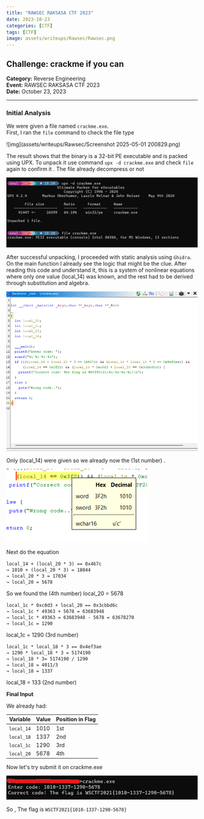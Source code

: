 ```yaml
---
title: "RAWSEC RAKSASA CTF 2023"
date: 2023-10-23 
categories: [CTF]
tags: [CTF]
image: assets/writeups/Rawsec/Rawsec.png
---
```


## Challenge: crackme if you can  
**Category:** Reverse Engineering  
**Event:** RAWSEC RAKSASA CTF 2023  
**Date:** October 23, 2023

---

### Initial Analysis

We were given a file named `crackme.exe`.  
First, I ran the `file` command to check the file type

![img](assets/writeups/Rawsec/Screenshot 2025-05-01 200829.png)

The result shows that the binary is a 32-bit PE executable and is packed using UPX.
To unpack it use command `upx -d crackme.exe` and check `file` again to confirm it . The file already decompress
or not

![img](assets/writeups/Rawsec/UPX.png)

After successful unpacking, I proceeded with static analysis using `Ghidra`. On the main function I already see the logic that might be the clue. After reading this code and understand it, this is a system of nonlinear equations where only one value (local_14) was known, and the rest had to be derived through substitution and algebra.

![img](assets/writeups/Rawsec/Ghidra.png)

Only (local_14) were given so we already now the (1st number) . 

![img](assets/writeups/Rawsec/local14.png)

Next do the equation 

```text
local_14 + (local_20 * 3) == 0x467c
→ 1010 + (local_20 * 3) = 18044
→ local_20 * 3 = 17034
→ local_20 = 5678
```
So we found the (4th number) local_20 = 5678

```text
local_1c * 0xc0d3 + local_20 == 0x3cbbd6c
→ local_1c * 49363 + 5678 = 63683948
→ local_1c * 49363 = 63683948 - 5678 = 63678270
→ local_1c = 1290
```
local_1c = 1290 (3rd number)

```text
local_1c * local_18 * 3 == 0x4ef3ae
→ 1290 * local_18 * 3 = 5174190
→ local_18 * 3= 5174190 / 1290
→ local_18 = 4011/3
→ local_18 = 1337

```
local_18 = 133 (2nd number)

**Final Input**

We already had:

| Variable   | Value | Position in Flag |
|------------|--------|------------------|
| `local_14` | 1010  | 1st              |
| `local_18` | 1337  | 2nd              |
| `local_1c` | 1290  | 3rd              |
| `local_20` | 5678  | 4th              |

Now let's try submit it on crackme.exe

![img](assets/writeups/Rawsec/FinalOutput.png)

So , The flag is `WSCTF2021{1010-1337-1290-5678}`





















